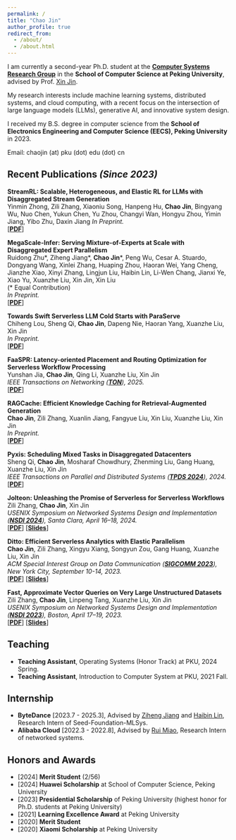 ```yaml
---
permalink: /
title: "Chao Jin"
author_profile: true
redirect_from:
  - /about/
  - /about.html
---
```


I am currently a second-year Ph.D. student at the **[Computer Systems Research Group](https://github.com/pkusys)** in the **School of Computer Science at Peking University**, advised by Prof. [Xin Jin](https://xinjin.github.io/).  

My research interests include machine learning systems, distributed systems, and cloud computing, with a recent focus on the intersection of large language models (LLMs), generative AI, and innovative system design.

I received my B.S. degree in computer science from the **School of Electronics Engineering and Computer Science (EECS), Peking University** in 2023.

Email: chaojin (at) pku (dot) edu (dot) cn

Recent Publications *(Since 2023)*
------

<!-- **MegaScale-MoE: Large-Scale Communication-Efficient Training of Mixture-of-Experts Models in Production**  
**Chao Jin**\*, Ziheng Jiang\*, Zhihao Bai, Zheng Zhong, Juncai Liu, Xiang Li,
Ningxin Zheng, Xi Wang, Cong Xie, Wen Heng, Yiyuan Ma, Wenlei Bao, Size
Zheng, Yanghua Peng, Haibin Lin, Xuanzhe Liu, Xin Jin, Xin Liu
*In Preprint.*  
[**[PDF]()**] -->

**StreamRL: Scalable, Heterogeneous, and Elastic RL for LLMs with Disaggregated Stream Generation**  
Yinmin Zhong, Zili Zhang, Xiaoniu Song, Hanpeng Hu, **Chao Jin**, Bingyang Wu, Nuo Chen, Yukun Chen, Yu Zhou, Changyi Wan, Hongyu Zhou, Yimin Jiang, Yibo Zhu, Daxin Jiang
*In Preprint.*  
[**[PDF](https://arxiv.org/pdf/2504.15930)**]

**MegaScale-Infer: Serving Mixture-of-Experts at Scale with Disaggregated Expert Parallelism**  
Ruidong Zhu\*, Ziheng Jiang\*, **Chao Jin**\*, Peng Wu, Cesar A. Stuardo,
Dongyang Wang, Xinlei Zhang, Huaping Zhou, Haoran Wei, Yang Cheng,
Jianzhe Xiao, Xinyi Zhang, Lingjun Liu, Haibin Lin, Li-Wen Chang, Jianxi Ye,
Xiao Yu, Xuanzhe Liu, Xin Jin, Xin Liu  
(\* Equal Contribution)  
*In Preprint.*  
[**[PDF](/files/papers/Preprint-MegaScale-Infer.pdf)**]

**Towards Swift Serverless LLM Cold Starts with ParaServe**  
Chiheng Lou, Sheng Qi, **Chao Jin**, Dapeng Nie, Haoran Yang, Xuanzhe Liu, Xin Jin  
*In Preprint.*  
[**[PDF](https://arxiv.org/abs/2502.15524)**]

**FaaSPR: Latency-oriented Placement and Routing Optimization for Serverless Workflow Processing**  
Yunshan Jia, **Chao Jin**, Qing Li, Xuanzhe Liu, Xin Jin  
*IEEE Transactions on Networking ([**TON**](https://ieeexplore.ieee.org/xpl/RecentIssue.jsp?punumber=90)), 2025.*  
[**[PDF](/files/papers/TON25-FaaSPR.pdf)**]

**RAGCache: Efficient Knowledge Caching for Retrieval-Augmented Generation**  
**Chao Jin**, Zili Zhang, Xuanlin Jiang, Fangyue Liu, Xin Liu, Xuanzhe Liu, Xin Jin  
*In Preprint.*  
[**[PDF](/files/papers/Preprint-RAGCache.pdf)**]

**Pyxis: Scheduling Mixed Tasks in Disaggregated Datacenters**  
Sheng Qi, **Chao Jin**, Mosharaf Chowdhury, Zhenming Liu, Gang Huang, Xuanzhe Liu, Xin Jin  
*IEEE Transactions on Parallel and Distributed Systems ([**TPDS 2024**](https://ieeexplore.ieee.org/xpl/RecentIssue.jsp?punumber=71)), 2024.*  
[**[PDF](/files/papers/TPDS24-Pyxis.pdf)**]

**Jolteon: Unleashing the Promise of Serverless for Serverless Workflows**  
Zili Zhang, **Chao Jin**, Xin Jin  
*USENIX Symposium on Networked Systems Design and Implementation ([**NSDI 2024**](https://www.usenix.org/conference/nsdi24)), Santa Clara, April 16–18, 2024.*  
[**[PDF](/files/papers/NSDI24-Jolteon.pdf)**] [**[Slides](/files/slides/NSDI24-Jolteon-slides.pdf)**]

**Ditto: Efficient Serverless Analytics with Elastic Parallelism**  
**Chao Jin**, Zili Zhang, Xingyu Xiang, Songyun Zou, Gang Huang, Xuanzhe Liu, Xin Jin  
*ACM Special Interest Group on Data Communication ([**SIGCOMM 2023**](https://conferences.sigcomm.org/sigcomm/2023/)), New York City, September 10-14, 2023.*  
[**[PDF](/files/papers/SIGCOMM23-Ditto.pdf)**] [**[Slides](/files/slides/SIGCOMM23-Ditto-slides.pdf)**]

**Fast, Approximate Vector Queries on Very Large Unstructured Datasets**  
Zili Zhang, **Chao Jin**, Linpeng Tang, Xuanzhe Liu, Xin Jin  
*USENIX Symposium on Networked Systems Design and Implementation ([**NSDI 2023**](https://www.usenix.org/conference/nsdi23)), Boston, April 17–19, 2023.*  
[**[PDF](/files/papers/NSDI23-Auncel.pdf)**] [**[Slides](/files/slides/NSDI23-Auncel-slides.pdf)**]

Teaching
------

- **Teaching Assistant**, Operating Systems (Honor Track) at PKU, 2024 Spring.
- **Teaching Assistant**, Introduction to Computer System at PKU, 2021 Fall.

Internship
------

- **ByteDance** [2023.7 - 2025.3], Advised by [Ziheng Jiang](https://ziheng.org/) and [Haibin Lin](https://sites.google.com/view/haibinlin/), Research Intern of Seed-Foundation-MLSys.
- **Alibaba Cloud** [2022.3 - 2022.8], Advised by [Rui Miao](https://rmiao.github.io/), Research Intern of networked systems.

Honors and Awards
------

- [2024] **Merit Student** (2/56)  
- [2024] **Huawei Scholarship** at School of Computer Science, Peking University  
- [2023] **Presidential Scholarship** of Peking University (highest honor for Ph.D. students at Peking University)  
- [2021] **Learning Excellence Award** at Peking University  
- [2020] **Merit Student**  
- [2020] **Xiaomi Scholarship** at Peking University  
